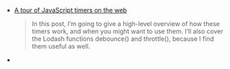 * [A tour of JavaScript timers on the web](https://nolanlawson.com/2018/09/01/a-tour-of-javascript-timers-on-the-web/)

  >In this post, I’m going to give a high-level overview of how these timers work, and when you might want to use them. I’ll also cover the Lodash functions debounce() and throttle(), because I find them useful as well.

* 